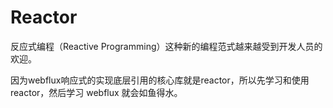 # Reactor

反应式编程（Reactive Programming）这种新的编程范式越来越受到开发人员的欢迎。

因为webflux响应式的实现底层引用的核心库就是reactor，所以先学习和使用reactor，然后学习 webflux 就会如鱼得水。
